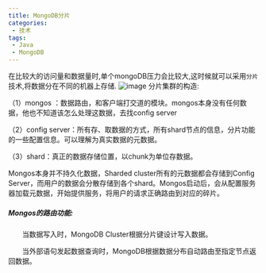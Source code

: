 ```yaml
---
title: MongoDB分片
categories: 
 - 技术
tags:
 - Java
 - MongoDB
---
```


在比较大的访问量和数据量时,单个mongoDB压力会比较大,这时候就可以采用`分片`技术,将数据分在不同的机器上存储.
![image](http://note.youdao.com/yws/res/3508/DE7C3486F0AC4CDD85C588E7EC564DDA)
分片集群的构造:

 （1）mongos ：数据路由，和客户端打交道的模块。mongos本身没有任何数据，他也不知道该怎么处理这数据，去找config server

（2）config server：所有存、取数据的方式，所有shard节点的信息，分片功能的一些配置信息。可以理解为真实数据的元数据。

 （3）shard：真正的数据存储位置，以chunk为单位存数据。
 
 
Mongos本身并不持久化数据，Sharded cluster所有的元数据都会存储到Config Server，而用户的数据会分散存储到各个shard。Mongos启动后，会从配置服务器加载元数据，开始提供服务，将用户的请求正确路由到对应的碎片。

##### Mongos的路由功能:

　　当数据写入时，MongoDB Cluster根据分片键设计写入数据。

　　当外部语句发起数据查询时，MongoDB根据数据分布自动路由至指定节点返回数据。
